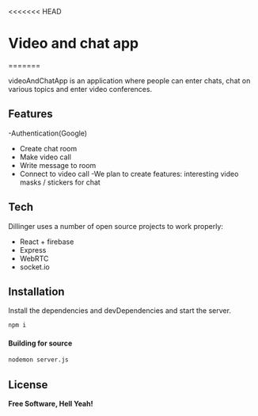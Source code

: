 <<<<<<< HEAD



# Video and chat app

=======

>>>>>>> 
videoAndChatApp is an application where people can enter chats, chat on various topics and enter video conferences.

## Features

-Authentication(Google)
- Create chat room
- Make video call
- Write message to room
- Connect to video call
-We plan to create features: interesting video masks / stickers for chat


## Tech

Dillinger uses a number of open source projects to work properly:

- React + firebase
- Express
- WebRTC
- socket.io


## Installation

Install the dependencies and devDependencies and start the server.

```sh
npm i
```

#### Building for source

```sh
nodemon server.js
```


## License

**Free Software, Hell Yeah!**

